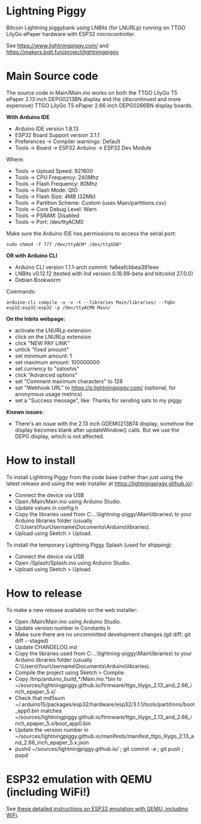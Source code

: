 Lightning Piggy
====

Bitcoin Lightning piggybank using LNBits (for LNURLp) running on TTGO LilyGo ePaper hardware with ESP32 microcontroller.

See https://www.lightningpiggy.com/ and https://makers.bolt.fun/project/lightningpiggy

Main Source code
===========

The source code in Main/Main.ino works on both the TTGO LilyGo T5 ePaper 2.13 inch DEPG0213BN display and the (discontinued and more expensive) TTGO LilyGo T5 ePaper 2.66 inch DEPG0266BN display boards.

**With Arduino IDE**

- Arduino IDE version 1.8.13
- ESP32 Board Support version 3.1.1
- Preferences -> Compiler warnings: Default
- Tools -> Board -> ESP32 Arduino -> ESP32 Dev Module

Where: 

- Tools -> Upload Speed: 921600
- Tools -> CPU Frequency: 240Mhz
- Tools -> Flash Frequency: 80Mhz
- Tools -> Flash Mode: QIO
- Tools -> Flash Size: 4MB (32Mb)
- Tools -> Partition Scheme: Custom (uses Main/partitions.csv)
- Tools -> Core Debug Level: Warn
- Tools -> PSRAM: Disabled
- Tools -> Port: /dev/ttyACM0

Make sure the Arduino IDE has permissions to access the serial port:

`sudo chmod -f 777 /dev/ttyACM* /dev/ttyUSB*`

**OR with Arduino CLI**

- Arduino CLI version 1.1.1-arch commit: fa6eafcbbea391eee
- LNBits v0.12.12 (tested with lnd version 0.18.99-beta and bitcoind 27.0.0)
- Debian Bookworm

Commands:

```
arduino-cli compile -u -v -t --libraries Main/libraries/ --fqbn esp32:esp32:esp32 -p /dev/ttyACM0 Main/
```

**On the lnbits webpage:**

- activate the LNURLp extension
- click on the LNURLp extension
- click "NEW PAY LINK"
- untick "fixed amount"
- set minimum amount: 1
- set maximum amount: 100000000
- set currency to "satoshis"
- click "Advanced options"
- set "Comment maximum characters" to 128
- set "Webhook URL" to https://p.lightningpiggy.com/ (optional, for anonymous usage metrics)
- set a "Success message", like: Thanks for sending sats to my piggy

**Known issues:**
- There's an issue with the 2.13 inch GDEM0213B74 display, somehow the display becomes blank after updateWindow() calls. But we use the DEPG display, which is not affected.

How to install
==============

To install Lightning Piggy from the code base (rather than just using the latest release and using the web installer at https://lightningpiggy.github.io):

- Connect the device via USB
- Open /Main/Main.ino using Arduino Studio.
- Update values in config.h
- Copy the libraries used from C:\...\lightning-piggy\Main\libraries\ to your Arduino libraries folder (usually C:\Users\YourUsername\Documents\Arduino\libraries).
- Upload using Sketch > Upload.

To install the temporary Lightning Piggy Splash (used for shipping):

- Connect the device via USB
- Open /Splash/Splash.ino using Arduino Studio.
- Upload using Sketch > Upload.

How to release
==============

To make a new release available on the web installer:

- Open /Main/Main.ino using Arduino Studio.
- Update version number in Constants.h
- Make sure there are no uncommitted development changes (git diff; git diff --staged)
- Update CHANGELOG.md
- Copy the libraries used from C:\...\lightning-piggy\Main\libraries\ to your Arduino libraries folder (usually C:\Users\YourUsername\Documents\Arduino\libraries).
- Compile the project using Sketch > Compile.
- Copy /tmp/arduino_build_*/Main.ino.*bin to ~/sources/lightningpiggy.github.io/firmware/ttgo_lilygo_2.13_and_2.66_inch_epaper_5.x/
- Check that md5sum ~/.arduino15/packages/esp32/hardware/esp32/3.1.1/tools/partitions/boot_app0.bin matches ~/sources/lightningpiggy.github.io/firmware/ttgo_lilygo_2.13_and_2.66_inch_epaper_5.x/boot_app0.bin
- Update the version number in ~/sources/lightningpiggy.github.io/manifests/manifest_ttgo_lilygo_2.13_and_2.66_inch_epaper_5.x.json
- pushd ~/sources/lightningpiggy.github.io/ ; git commit -a ; git push  ; popd

ESP32 emulation with QEMU (including WiFi!)
===================
See [these detailed instructions on ESP32 emulation with QEMU, including WiFi](Emulation.md).
